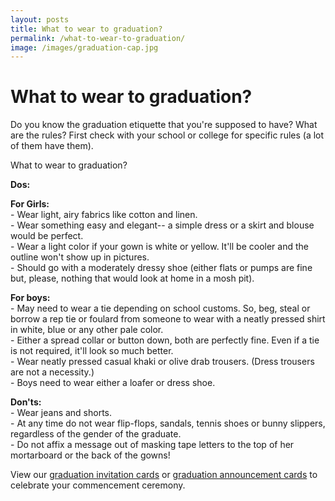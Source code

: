 ```yaml
---
layout: posts
title: What to wear to graduation?
permalink: /what-to-wear-to-graduation/
image: /images/graduation-cap.jpg
---
```


<h1>What to wear to graduation?</h1>    

<p>Do you know the graduation etiquette that you're supposed to have? What are the rules? First check with your school or college for specific rules (a lot of them have them).</p>

<p>What to wear to graduation?</p>

<p><strong>Dos:</strong></p>

<p><strong>For Girls:</strong><br/>
- Wear light, airy fabrics like cotton and linen. <br/>
- Wear something easy and elegant-- a simple dress or a skirt and blouse would be perfect. <br/>
- Wear a light color if your gown is white or yellow. It'll be cooler and the outline won't show up in pictures. <br/>
- Should go with a moderately dressy shoe (either flats or pumps are fine but, please, nothing that would look at home in a mosh pit).</p>

<p><strong>For boys:</strong><br/>
- May need to wear a tie depending on school customs. So, beg, steal or borrow a rep tie or foulard from someone to wear with a neatly pressed shirt in white, blue or any other pale color.<br/>
- Either a spread collar or button down, both are perfectly fine. Even if a tie is not required, it'll look so much better.<br/>
- Wear neatly pressed casual khaki or olive drab trousers. (Dress trousers are not a necessity.)<br/>
- Boys need to wear either a loafer or dress shoe.</p>

<p><strong>Don'ts:</strong><br/>
- Wear jeans and shorts. <br/>
- At any time do not wear flip-flops, sandals, tennis shoes or bunny slippers, regardless of the gender of the graduate.<br/>
- Do not affix a message out of masking tape letters to the top of her mortarboard or the back of the gowns!</p>

<p>View our <a href="{{site.url}}/graduation-invitation-cards">graduation invitation cards</a> or <a href="{{site.url}}/graduation-announcement-cards">graduation announcement cards</a> to celebrate your commencement ceremony.</p>